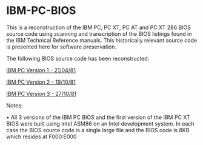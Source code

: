 # IBM-PC-BIOS

This is a reconstruction of the IBM PC, PC XT, PC AT and PC XT 286 BIOS source code using scanning and transcription of the BIOS listings found in the IBM Technical Reference manuals. This historically relevant source code is presented here for software preservation.

The following BIOS source code has been reconstructed:

[IBM PC Version 1 - 21/04/81](PCBIOS.ASM)

[IBM PC Version 2 - 19/10/81](PCBIOSV2.ASM)

[IBM PC Version 3 - 27/10/81](PCBIOSV3.ASM)


Notes:

• All 3 versions of the IBM PC BIOS and the first version of the IBM PC XT BIOS were built using Intel ASM86 on an Intel development system. In each case the BIOS source code is a single large file and the BIOS code is 8KB which resides at F000:E000



